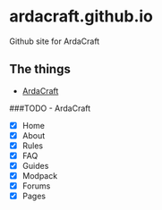 # ardacraft.github.io

Github site for ArdaCraft

## The things
- [ArdaCraft](https://ardacraft.io)

###TODO - ArdaCraft
- [x] Home
- [x] About
- [x] Rules
- [x] FAQ
- [x] Guides
- [x] Modpack
- [x] Forums
- [x] Pages
